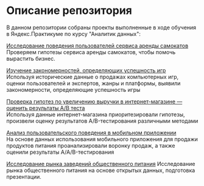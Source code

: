 # Описание репозитория
В данном репозитории собраны проекты выполненные в ходе обучения в Яндекс.Практикуме по курсу "Аналитик данных":

[Исследование поведения пользователей сервиса аренды самокатов](https://github.com/dvechkanova/training-projects/tree/main/Статистический%20анализ%20данных)  
Проверяем гипотезы сервиса аренды самокатов, чтобы помочь вырастить бизнес.

[Изучение закономерностей, определяющих успешность игр](https://github.com/dvechkanova/training-projects/tree/main/Сборный%20проект%201#изучение-закономерностей-определяющих-успешность-игр)  
Используя исторические данные о продажах компьютерных игр, оценки пользователей и экспертов, жанры и платформы, выявили закономерности, определяющие успешность игры

[Проверка гипотез по увеличению выручки в интернет-магазине — оценить результаты A/B теста](https://github.com/dvechkanova/training-projects/tree/main/Принятие%20решений%20в%20бизнесе)  
Используя данные интернет-магазина приоритезировали гипотезы, произвели оценку результатов A/B-тестирования различными методами

[Анализ пользовательского поведения в мобильном приложении](https://github.com/dvechkanova/training-projects/tree/main/Сборный%20проект%202)  
На основе данных использования мобильного приложения для продажи продуктов питания проанализировали воронку продаж, а также оценили результаты A/A/B-тестирования

[Исследование рынка заведений общественного питания](https://github.com/dvechkanova/training-projects/tree/main/Исследование%20рынка%20общественного%20питания)
Исследование рынка общественного питания на основе открытых данных, подготовка презентации.
